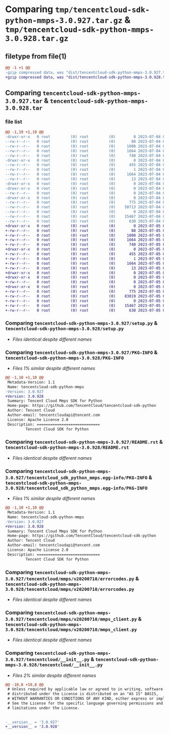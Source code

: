 # Comparing `tmp/tencentcloud-sdk-python-mmps-3.0.927.tar.gz` & `tmp/tencentcloud-sdk-python-mmps-3.0.928.tar.gz`

## filetype from file(1)

```diff
@@ -1 +1 @@
-gzip compressed data, was "dist/tencentcloud-sdk-python-mmps-3.0.927.tar", last modified: Tue Jul  4 00:25:44 2023, max compression
+gzip compressed data, was "dist/tencentcloud-sdk-python-mmps-3.0.928.tar", last modified: Wed Jul  5 00:29:34 2023, max compression
```

## Comparing `tencentcloud-sdk-python-mmps-3.0.927.tar` & `tencentcloud-sdk-python-mmps-3.0.928.tar`

### file list

```diff
@@ -1,19 +1,19 @@
-drwxr-xr-x   0 root         (0) root         (0)        0 2023-07-04 00:25:44.000000 tencentcloud-sdk-python-mmps-3.0.927/
--rw-r--r--   0 root         (0) root         (0)       88 2023-07-04 00:25:44.000000 tencentcloud-sdk-python-mmps-3.0.927/setup.cfg
--rw-r--r--   0 root         (0) root         (0)     1008 2023-07-04 00:25:44.000000 tencentcloud-sdk-python-mmps-3.0.927/setup.py
--rw-r--r--   0 root         (0) root         (0)     1664 2023-07-04 00:25:44.000000 tencentcloud-sdk-python-mmps-3.0.927/PKG-INFO
--rw-r--r--   0 root         (0) root         (0)      740 2023-07-04 00:25:44.000000 tencentcloud-sdk-python-mmps-3.0.927/README.rst
-drwxr-xr-x   0 root         (0) root         (0)        0 2023-07-04 00:25:44.000000 tencentcloud-sdk-python-mmps-3.0.927/tencentcloud_sdk_python_mmps.egg-info/
--rw-r--r--   0 root         (0) root         (0)      455 2023-07-04 00:25:44.000000 tencentcloud-sdk-python-mmps-3.0.927/tencentcloud_sdk_python_mmps.egg-info/SOURCES.txt
--rw-r--r--   0 root         (0) root         (0)        1 2023-07-04 00:25:44.000000 tencentcloud-sdk-python-mmps-3.0.927/tencentcloud_sdk_python_mmps.egg-info/dependency_links.txt
--rw-r--r--   0 root         (0) root         (0)     1664 2023-07-04 00:25:44.000000 tencentcloud-sdk-python-mmps-3.0.927/tencentcloud_sdk_python_mmps.egg-info/PKG-INFO
--rw-r--r--   0 root         (0) root         (0)       13 2023-07-04 00:25:44.000000 tencentcloud-sdk-python-mmps-3.0.927/tencentcloud_sdk_python_mmps.egg-info/top_level.txt
-drwxr-xr-x   0 root         (0) root         (0)        0 2023-07-04 00:25:44.000000 tencentcloud-sdk-python-mmps-3.0.927/tencentcloud/
-drwxr-xr-x   0 root         (0) root         (0)        0 2023-07-04 00:25:44.000000 tencentcloud-sdk-python-mmps-3.0.927/tencentcloud/mmps/
--rw-r--r--   0 root         (0) root         (0)        0 2023-07-04 00:25:44.000000 tencentcloud-sdk-python-mmps-3.0.927/tencentcloud/mmps/__init__.py
-drwxr-xr-x   0 root         (0) root         (0)        0 2023-07-04 00:25:44.000000 tencentcloud-sdk-python-mmps-3.0.927/tencentcloud/mmps/v20200710/
--rw-r--r--   0 root         (0) root         (0)      775 2023-07-04 00:25:44.000000 tencentcloud-sdk-python-mmps-3.0.927/tencentcloud/mmps/v20200710/errorcodes.py
--rw-r--r--   0 root         (0) root         (0)    50713 2023-07-04 00:25:44.000000 tencentcloud-sdk-python-mmps-3.0.927/tencentcloud/mmps/v20200710/models.py
--rw-r--r--   0 root         (0) root         (0)        0 2023-07-04 00:25:44.000000 tencentcloud-sdk-python-mmps-3.0.927/tencentcloud/mmps/v20200710/__init__.py
--rw-r--r--   0 root         (0) root         (0)    15467 2023-07-04 00:25:44.000000 tencentcloud-sdk-python-mmps-3.0.927/tencentcloud/mmps/v20200710/mmps_client.py
--rw-r--r--   0 root         (0) root         (0)      630 2023-07-04 00:25:44.000000 tencentcloud-sdk-python-mmps-3.0.927/tencentcloud/__init__.py
+drwxr-xr-x   0 root         (0) root         (0)        0 2023-07-05 00:29:34.000000 tencentcloud-sdk-python-mmps-3.0.928/
+-rw-r--r--   0 root         (0) root         (0)       88 2023-07-05 00:29:34.000000 tencentcloud-sdk-python-mmps-3.0.928/setup.cfg
+-rw-r--r--   0 root         (0) root         (0)     1008 2023-07-05 00:29:34.000000 tencentcloud-sdk-python-mmps-3.0.928/setup.py
+-rw-r--r--   0 root         (0) root         (0)     1664 2023-07-05 00:29:34.000000 tencentcloud-sdk-python-mmps-3.0.928/PKG-INFO
+-rw-r--r--   0 root         (0) root         (0)      740 2023-07-05 00:29:34.000000 tencentcloud-sdk-python-mmps-3.0.928/README.rst
+drwxr-xr-x   0 root         (0) root         (0)        0 2023-07-05 00:29:34.000000 tencentcloud-sdk-python-mmps-3.0.928/tencentcloud_sdk_python_mmps.egg-info/
+-rw-r--r--   0 root         (0) root         (0)      455 2023-07-05 00:29:34.000000 tencentcloud-sdk-python-mmps-3.0.928/tencentcloud_sdk_python_mmps.egg-info/SOURCES.txt
+-rw-r--r--   0 root         (0) root         (0)        1 2023-07-05 00:29:34.000000 tencentcloud-sdk-python-mmps-3.0.928/tencentcloud_sdk_python_mmps.egg-info/dependency_links.txt
+-rw-r--r--   0 root         (0) root         (0)     1664 2023-07-05 00:29:34.000000 tencentcloud-sdk-python-mmps-3.0.928/tencentcloud_sdk_python_mmps.egg-info/PKG-INFO
+-rw-r--r--   0 root         (0) root         (0)       13 2023-07-05 00:29:34.000000 tencentcloud-sdk-python-mmps-3.0.928/tencentcloud_sdk_python_mmps.egg-info/top_level.txt
+drwxr-xr-x   0 root         (0) root         (0)        0 2023-07-05 00:29:34.000000 tencentcloud-sdk-python-mmps-3.0.928/tencentcloud/
+drwxr-xr-x   0 root         (0) root         (0)        0 2023-07-05 00:29:34.000000 tencentcloud-sdk-python-mmps-3.0.928/tencentcloud/mmps/
+-rw-r--r--   0 root         (0) root         (0)        0 2023-07-05 00:29:34.000000 tencentcloud-sdk-python-mmps-3.0.928/tencentcloud/mmps/__init__.py
+drwxr-xr-x   0 root         (0) root         (0)        0 2023-07-05 00:29:34.000000 tencentcloud-sdk-python-mmps-3.0.928/tencentcloud/mmps/v20200710/
+-rw-r--r--   0 root         (0) root         (0)      775 2023-07-05 00:29:34.000000 tencentcloud-sdk-python-mmps-3.0.928/tencentcloud/mmps/v20200710/errorcodes.py
+-rw-r--r--   0 root         (0) root         (0)    83019 2023-07-05 00:29:34.000000 tencentcloud-sdk-python-mmps-3.0.928/tencentcloud/mmps/v20200710/models.py
+-rw-r--r--   0 root         (0) root         (0)        0 2023-07-05 00:29:34.000000 tencentcloud-sdk-python-mmps-3.0.928/tencentcloud/mmps/v20200710/__init__.py
+-rw-r--r--   0 root         (0) root         (0)    15467 2023-07-05 00:29:34.000000 tencentcloud-sdk-python-mmps-3.0.928/tencentcloud/mmps/v20200710/mmps_client.py
+-rw-r--r--   0 root         (0) root         (0)      630 2023-07-05 00:29:34.000000 tencentcloud-sdk-python-mmps-3.0.928/tencentcloud/__init__.py
```

### Comparing `tencentcloud-sdk-python-mmps-3.0.927/setup.py` & `tencentcloud-sdk-python-mmps-3.0.928/setup.py`

 * *Files identical despite different names*

### Comparing `tencentcloud-sdk-python-mmps-3.0.927/PKG-INFO` & `tencentcloud-sdk-python-mmps-3.0.928/PKG-INFO`

 * *Files 1% similar despite different names*

```diff
@@ -1,10 +1,10 @@
 Metadata-Version: 1.1
 Name: tencentcloud-sdk-python-mmps
-Version: 3.0.927
+Version: 3.0.928
 Summary: Tencent Cloud Mmps SDK for Python
 Home-page: https://github.com/TencentCloud/tencentcloud-sdk-python
 Author: Tencent Cloud
 Author-email: tencentcloudapi@tencent.com
 License: Apache License 2.0
 Description: ============================
         Tencent Cloud SDK for Python
```

### Comparing `tencentcloud-sdk-python-mmps-3.0.927/README.rst` & `tencentcloud-sdk-python-mmps-3.0.928/README.rst`

 * *Files identical despite different names*

### Comparing `tencentcloud-sdk-python-mmps-3.0.927/tencentcloud_sdk_python_mmps.egg-info/PKG-INFO` & `tencentcloud-sdk-python-mmps-3.0.928/tencentcloud_sdk_python_mmps.egg-info/PKG-INFO`

 * *Files 1% similar despite different names*

```diff
@@ -1,10 +1,10 @@
 Metadata-Version: 1.1
 Name: tencentcloud-sdk-python-mmps
-Version: 3.0.927
+Version: 3.0.928
 Summary: Tencent Cloud Mmps SDK for Python
 Home-page: https://github.com/TencentCloud/tencentcloud-sdk-python
 Author: Tencent Cloud
 Author-email: tencentcloudapi@tencent.com
 License: Apache License 2.0
 Description: ============================
         Tencent Cloud SDK for Python
```

### Comparing `tencentcloud-sdk-python-mmps-3.0.927/tencentcloud/mmps/v20200710/errorcodes.py` & `tencentcloud-sdk-python-mmps-3.0.928/tencentcloud/mmps/v20200710/errorcodes.py`

 * *Files identical despite different names*

### Comparing `tencentcloud-sdk-python-mmps-3.0.927/tencentcloud/mmps/v20200710/mmps_client.py` & `tencentcloud-sdk-python-mmps-3.0.928/tencentcloud/mmps/v20200710/mmps_client.py`

 * *Files identical despite different names*

### Comparing `tencentcloud-sdk-python-mmps-3.0.927/tencentcloud/__init__.py` & `tencentcloud-sdk-python-mmps-3.0.928/tencentcloud/__init__.py`

 * *Files 2% similar despite different names*

```diff
@@ -10,8 +10,8 @@
 # Unless required by applicable law or agreed to in writing, software
 # distributed under the License is distributed on an "AS IS" BASIS,
 # WITHOUT WARRANTIES OR CONDITIONS OF ANY KIND, either express or implied.
 # See the License for the specific language governing permissions and
 # limitations under the License.
 
 
-__version__ = '3.0.927'
+__version__ = '3.0.928'
```


